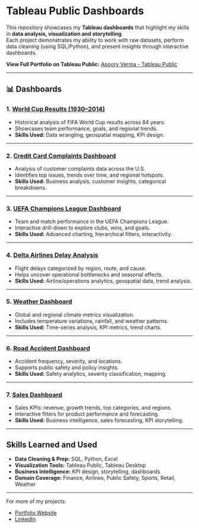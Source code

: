 # Tableau Public Dashboards

This repository showcases my **Tableau dashboards** that highlight my skills in **data analysis, visualization and storytelling**.  
Each project demonstrates my ability to work with raw datasets, perform data cleaning (using SQL/Python), and present insights through interactive dashboards.

 **View Full Portfolio on Tableau Public:** [Apoorv Verma - Tableau Public](https://public.tableau.com/app/profile/apoorv.verma2932/vizzes)

---

## 📊 Dashboards

### 1. [World Cup Results (1930–2014)](https://public.tableau.com/app/profile/apoorv.verma2932/viz/WorldCupResults1930-2014_17492589162420/Dashboard1)
- Historical analysis of FIFA World Cup results across 84 years.
- Showcases team performance, goals, and regional trends.
- **Skills Used:** Data wrangling, geospatial mapping, KPI design.

---

### 2. [Credit Card Complaints Dashboard](https://public.tableau.com/app/profile/apoorv.verma2932/viz/CreditCardComplaintsDashboard_17478834303020/Dashboard1)
- Analysis of customer complaints data across the U.S.
- Identifies top issues, trends over time, and regional hotspots.
- **Skills Used:** Business analysis, customer insights, categorical breakdowns.

---

### 3. [UEFA Champions League Dashboard](https://public.tableau.com/app/profile/apoorv.verma2932/viz/UEFAChampionsLeagueDashboard_17477868011930/Dashboard1)
- Team and match performance in the UEFA Champions League.
- Interactive drill-down to explore clubs, wins, and goals.
- **Skills Used:** Advanced charting, hierarchical filters, interactivity.

---

### 4. [Delta Airlines Delay Analysis](https://public.tableau.com/app/profile/apoorv.verma2932/viz/Group2_DL_Analysis_Final/DeltaAirlinesDelayAnalysis)
- Flight delays categorized by region, route, and cause.
- Helps uncover operational bottlenecks and seasonal effects.
- **Skills Used:** Airline/operations analytics, geospatial data, trend analysis.

---

### 5. [Weather Dashboard](https://public.tableau.com/app/profile/apoorv.verma2932/viz/WeatherDashboard_17477700989700/Dashboard1)
- Global and regional climate metrics visualization.
- Includes temperature variations, rainfall, and weather patterns.
- **Skills Used:** Time-series analysis, KPI metrics, trend charts.

---

### 6. [Road Accident Dashboard](https://public.tableau.com/app/profile/apoorv.verma2932/viz/Road_Accident_Dashboard_17474886145360/Dashboard1)
- Accident frequency, severity, and locations.
- Supports public safety and policy insights.
- **Skills Used:** Safety analytics, severity classification, mapping.

---

### 7. [Sales Dashboard](https://public.tableau.com/app/profile/apoorv.verma2932/viz/Sales_Dashboard_17474383991390/SalesDashboard)
- Sales KPIs: revenue, growth trends, top categories, and regions.
- Interactive filters for product performance and forecasting.
- **Skills Used:** Business intelligence, sales forecasting, KPI storytelling.

---

## Skills Learned and Used
- **Data Cleaning & Prep:** SQL, Python, Excel  
- **Visualization Tools:** Tableau Public, Tableau Desktop  
- **Business Intelligence:** KPI design, storytelling, dashboards  
- **Domain Coverage:** Finance, Airlines, Public Safety, Sports, Retail, Weather  

---

For more of my projects:   
- [Portfolio Website](http://apoorverma.com/)  
- [LinkedIn](https://www.linkedin.com/in/apoorvverma68/)   
